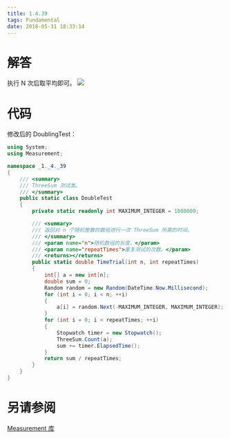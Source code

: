 ```yaml
---
title: 1.4.39
tags: Fundamental
date: 2018-05-31 18:33:14
---
```


# 解答

执行 N 次后取平均即可。
![](./1.png)

# 代码

修改后的 DoublingTest：

```csharp
using System;
using Measurement;

namespace _1._4._39
{
    /// <summary>
    /// ThreeSum 测试类。
    /// </summary>
    public static class DoubleTest
    {
        private static readonly int MAXIMUM_INTEGER = 1000000;

        /// <summary>
        /// 返回对 n 个随机整数的数组进行一次 ThreeSum 所需的时间。
        /// </summary>
        /// <param name="n">随机数组的长度。</param>
        /// <param name="repeatTimes">重复测试的次数。</param>
        /// <returns></returns>
        public static double TimeTrial(int n, int repeatTimes)
        {
            int[] a = new int[n];
            double sum = 0;
            Random random = new Random(DateTime.Now.Millisecond);
            for (int i = 0; i < n; ++i)
            {
                a[i] = random.Next(-MAXIMUM_INTEGER, MAXIMUM_INTEGER);
            }
            for (int i = 0; i < repeatTimes; ++i)
            {
                Stopwatch timer = new Stopwatch();
                ThreeSum.Count(a);
                sum += timer.ElapsedTime();
            }
            return sum / repeatTimes;
        }
    }
}
```

# 另请参阅

[Measurement 库](https://github.com/ikesnowy/Algorithms-4th-Edition-in-Csharp/tree/master/1%20Fundamental/1.4/Measurement)
